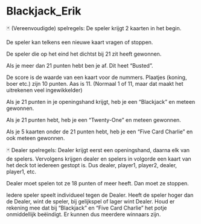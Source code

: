 # Blackjack_Erik

🃏 (Vereenvoudigde) spelregels:
De speler krijgt 2 kaarten in het begin.

De speler kan telkens een nieuwe kaart vragen of stoppen.

De speler die op het eind het dichtst bij 21 zit heeft gewonnen.

Als je meer dan 21 punten hebt ben je af. Dit heet “Busted”.

De score is de waarde van een kaart voor de nummers. Plaatjes (koning, boer etc.) zijn 10 punten. Aas is 11. (Normaal 1 of 11, maar dat maakt het uitrekenen veel ingewikkelder)

Als je 21 punten in je openingshand krijgt, heb je een “Blackjack” en meteen gewonnen.

Als je 21 punten hebt, heb je een “Twenty-One” en meteen gewonnen.

Als je 5 kaarten onder de 21 punten hebt, heb je een “Five Card Charlie” en ook meteen gewonnen.

🃏 Dealer spelregels:
Dealer krijgt eerst een openingshand, daarna elk van de spelers. Vervolgens krijgen dealer en spelers in volgorde een kaart van het deck tot iedereen gestopt is. Dus dealer, player1, player2, dealer, player1, etc.

Dealer moet spelen tot ze 18 punten of meer heeft. Dan moet ze stoppen.

Iedere speler speelt individueel tegen de Dealer. Heeft de speler hoger dan de Dealer, wint de speler, bij gelijkspel of lager wint Dealer. Houd er rekening mee dat bij “Blackjack” en “Five Card Charlie” het potje onmiddellijk beëindigt.
Er kunnen dus meerdere winnaars zijn.
